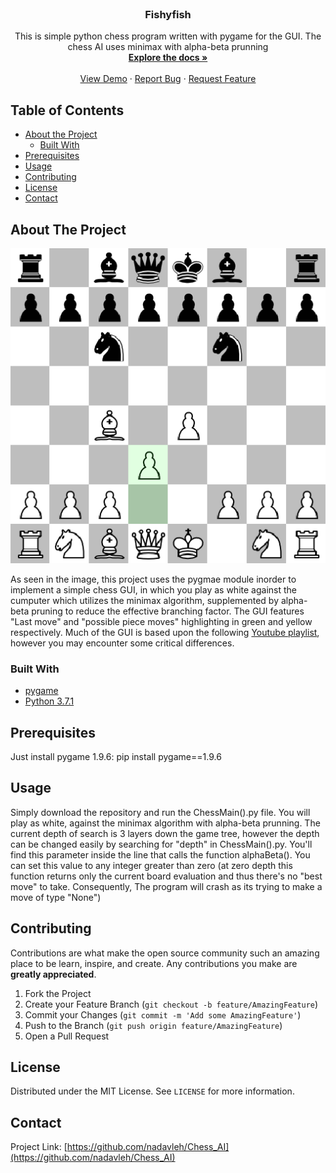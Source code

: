 <!--
*** Thanks for checking out this README Template. If you have a suggestion that would
*** make this better, please fork the repo and create a pull request or simply open
*** an issue with the tag "enhancement".
*** Thanks again! Now go create something AMAZING! :D
***
***
***
*** To avoid retyping too much info. Do a search and replace for the following:
*** github_username, repo_name, twitter_handle, email
-->





<!-- PROJECT SHIELDS -->
<!--
*** I'm using markdown "reference style" links for readability.
*** Reference links are enclosed in brackets [ ] instead of parentheses ( ).
*** See the bottom of this document for the declaration of the reference variables
*** for contributors-url, forks-url, etc. This is an optional, concise syntax you may use.
*** https://www.markdownguide.org/basic-syntax/#reference-style-links
-->



<!-- PROJECT LOGO -->
<br />
<p align="center">
  <a href="https://github.com/nadavleh/Chess_AI">
  </a>

  <h3 align="center">Fishyfish</h3>

  <p align="center">
    This is simple python chess program written with pygame for the GUI. The chess AI uses minimax with alpha-beta prunning
    <br />
    <a href="https://github.com/nadavleh/Chess_AI"><strong>Explore the docs »</strong></a>
    <br />
    <br />
    <a href="https://github.com/nadavleh/Chess_AI">View Demo</a>
    ·
    <a href="https://github.com/nadavleh/Chess_AI/issues">Report Bug</a>
    ·
    <a href="https://github.com/nadavleh/Chess_AI/issues">Request Feature</a>
  </p>
</p>



<!-- TABLE OF CONTENTS -->
## Table of Contents

* [About the Project](#about-the-project)
  * [Built With](#built-with)
* [Prerequisites](#prerequisites)
* [Usage](#usage)
* [Contributing](#contributing)
* [License](#license)
* [Contact](#contact)



<!-- ABOUT THE PROJECT -->
## About The Project

[![Product Name Screen Shot][product-screenshot]](https://github.com/nadavleh/Chess_AI/blob/master/images/screenshot.png)

As seen in the image, this project uses the pygmae module inorder to implement a simple chess GUI, in which you play as white against the cumputer which utilizes the minimax algorithm, supplemented by alpha-beta pruning to reduce the effective branching factor. The GUI features "Last move" and "possible piece moves" highlighting in green and yellow respectively. Much of the GUI is based upon the following [Youtube playlist](https://www.youtube.com/playlist?list=PLBwF487qi8MGU81nDGaeNE1EnNEPYWKY_), however you may encounter some critical differences.

### Built With

* [pygame](https://www.pygame.org/docs/)
* [Python 3.7.1](https://www.python.org/downloads/release/python-371/)





## Prerequisites

Just install pygame 1.9.6:
              pip install pygame==1.9.6


## Usage

Simply download the repository and run the ChessMain().py file. You will play as white, against the minimax algorithm with alpha-beta prunning. The current depth of search is 3 layers down the game tree, however the depth can be changed easily by searching for "depth" in ChessMain().py. You'll find this parameter inside the line that calls the function alphaBeta(). You can set this value to any integer greater than zero (at zero depth this function returns only the current board evaluation and thus there's no "best move" to take. Consequently, The program will crash as its trying to make a move of type "None")


<!-- CONTRIBUTING -->
## Contributing

Contributions are what make the open source community such an amazing place to be learn, inspire, and create. Any contributions you make are **greatly appreciated**.

1. Fork the Project
2. Create your Feature Branch (`git checkout -b feature/AmazingFeature`)
3. Commit your Changes (`git commit -m 'Add some AmazingFeature'`)
4. Push to the Branch (`git push origin feature/AmazingFeature`)
5. Open a Pull Request



<!-- LICENSE -->
## License

Distributed under the MIT License. See `LICENSE` for more information.



<!-- CONTACT -->
## Contact
Project Link: [https://github.com/nadavleh/Chess_AI](https://github.com/nadavleh/Chess_AI)



<!-- MARKDOWN LINKS & IMAGES -->
<!-- https://www.markdownguide.org/basic-syntax/#reference-style-links -->
[contributors-shield]: https://img.shields.io/github/contributors/nadavleh/repo.svg?style=flat-square
[forks-shield]: https://img.shields.io/github/forks/nadavleh/repo.svg?style=flat-square
[forks-url]: https://github.com/nadavleh/repo/network/members
[stars-shield]: https://img.shields.io/github/stars/nadavleh/repo.svg?style=flat-square
[stars-url]: https://github.com/nadavleh/repo/stargazers
[issues-shield]: https://img.shields.io/github/issues/nadavleh/repo.svg?style=flat-square
[issues-url]: https://github.com/nadavleh/repo/issues
[license-shield]: https://img.shields.io/github/license/nadavleh/repo.svg?style=flat-square
[product-screenshot]: https://github.com/nadavleh/Chess_AI/blob/master/images/screenshot.png

